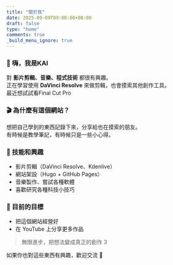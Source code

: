 ```yaml
---
title: "關於我"
date: 2025-09-09T09:00:00+08:00
draft: false
type: "home"
comments: true
_build_menu_ignore: true
---
```


### 👋 嗨，我是KAI

對 **影片剪輯、音樂、程式技術** 都很有興趣。  
正在學習使用 **DaVinci Resolve** 來做剪輯，也會摸索其他創作工具。  
最近想試試看Final Cut Pro

### 🎬 為什麼有這個網站？  
想把自己學到的東西記錄下來，分享給也在摸索的朋友。  
有時候是教學筆記，有時候只是一些小心得。  

### 🔧 技能和興趣
- 影片剪輯（DaVinci Resolve、Kdenlive）  
- 網站架設（Hugo + GitHub Pages）  
- 音樂製作、嘗試各種軟體  
- 喜歡研究各種科技小技巧  

### 🌱 目前的目標
- 把這個網站經營好  
- 在 YouTube 上分享更多作品  
> 無限進步，把想法變成真正的創作 3 

如果你也對這些東西有興趣，歡迎交流 🙌


